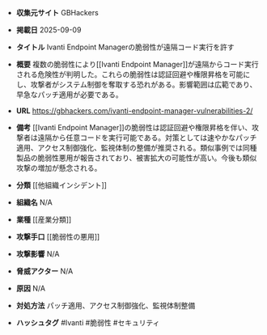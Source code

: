 - **収集元サイト**
GBHackers

- **掲載日**
2025-09-09

- **タイトル**
Ivanti Endpoint Managerの脆弱性が遠隔コード実行を許す

- **概要**
複数の脆弱性により[[Ivanti Endpoint Manager]]が遠隔からコード実行される危険性が判明した。これらの脆弱性は認証回避や権限昇格を可能にし、攻撃者がシステム制御を奪取する恐れがある。影響範囲は広範であり、早急なパッチ適用が必要である。

- **URL**
https://gbhackers.com/ivanti-endpoint-manager-vulnerabilities-2/

- **備考**
[[Ivanti Endpoint Manager]]の脆弱性は認証回避や権限昇格を伴い、攻撃者は遠隔から任意コードを実行可能である。対策としては速やかなパッチ適用、アクセス制御強化、監視体制の整備が推奨される。類似事例では同種製品の脆弱性悪用が報告されており、被害拡大の可能性が高い。今後も類似攻撃の増加が懸念される。

- **分類**
[[他組織インシデント]]

- **組織名**
N/A

- **業種**
[[産業分類]]

- **攻撃手口**
[[脆弱性の悪用]]

- **攻撃影響**
N/A

- **脅威アクター**
N/A

- **原因**
N/A

- **対処方法**
パッチ適用、アクセス制御強化、監視体制整備

- **ハッシュタグ**
#Ivanti #脆弱性 #セキュリティ
